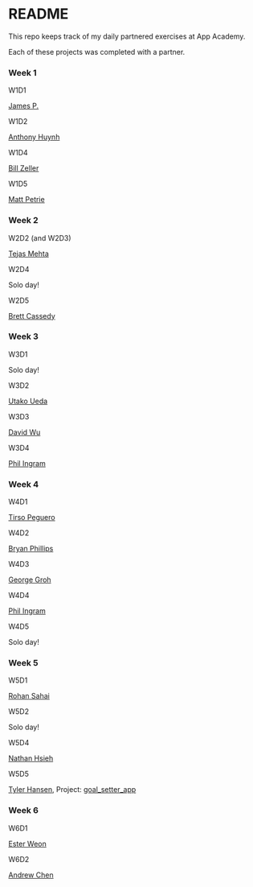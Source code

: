 # README

This repo keeps track of my daily partnered exercises at App Academy.

Each of these projects was completed with a partner.

### Week 1

W1D1

[James P.](https://github.com/jpa9)

W1D2

[Anthony Huynh](https://github.com/tohash)

W1D4

[Bill Zeller](https://github.com/wzeller)

W1D5

[Matt Petrie](https://github.com/doesthisonework)


### Week 2

W2D2 (and W2D3)

[Tejas Mehta](https://github.com/tejas1mehta)

W2D4

Solo day!

W2D5

[Brett Cassedy](https://github.com/bcassedy)


### Week 3

W3D1

Solo day!

W3D2

[Utako Ueda](https://github.com/utako)

W3D3

[David Wu](https://github.com/david-wu)

W3D4

[Phil Ingram](https://github.com/pingram)


### Week 4

W4D1

[Tirso Peguero](https://github.com/tpeg88)

W4D2

[Bryan Phillips](https://github.com/bdphilly)

W4D3

[George Groh](https://github.com/Inglorion-G)

W4D4

[Phil Ingram](https://github.com/pingram)

W4D5

Solo day!

### Week 5

W5D1

[Rohan Sahai](https://github.com/rsahai91)

W5D2

Solo day!

W5D4

[Nathan Hsieh](http://github.com/nhsiehgit)

W5D5

[Tyler Hansen](https://github.com/TylerNHansen),
Project: [goal_setter_app](https://github.com/TylerNHansen/goal_setter_app)

### Week 6

W6D1

[Ester Weon](https://github.com/esthersweon)

W6D2

[Andrew Chen](https://github.com/hanji83)